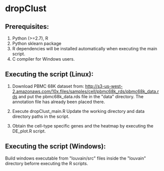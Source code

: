 # dropClust

## Prerequisites:
1. Python  (>=2.7), R
2. Python sklearn package
3. R dependencies will be installed automatically when executing the main script.
4. C compiler for Windows users.


## Executing the script (Linux):

1. Download PBMC 68K dataset from:
http://s3-us-west-2.amazonaws.com/10x.files/samples/cell/pbmc68k_rds/pbmc68k_data.rds
and put the pbmc68k_data.rds file in the "data" directory. The annotation file has already been placed there.

2. Execute dropClust_main.R
Update the working directory and data directory paths in the script.

3. Obtain the cell-type specific genes and the heatmap by executing the DE_plot.R script.


## Executing the script (Windows):

Build windows executable from "louvain/src" files inside the "louvain" directory beforre executing the R scripts.
